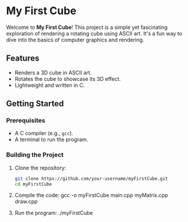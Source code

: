 # My First Cube

Welcome to **My First Cube**! This project is a simple yet fascinating exploration of rendering a rotating cube using ASCII art. It's a fun way to dive into the basics of computer graphics and rendering.

## Features

- Renders a 3D cube in ASCII art.
- Rotates the cube to showcase its 3D effect.
- Lightweight and written in C.

## Getting Started

### Prerequisites

- A C compiler (e.g., `gcc`).
- A terminal to run the program.

### Building the Project

1. Clone the repository:
   ```bash
   git clone https://github.com/your-username/myFirstCube.git
   cd myFirstCube

2. Compile the code:
    gcc -o myFirstCube main.cpp myMatrix.cpp draw.cpp 

3. Run the program:
    ./myFirstCube
